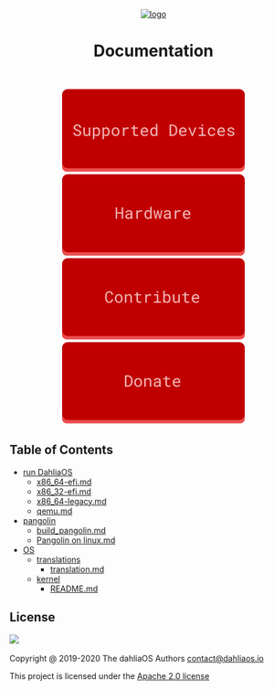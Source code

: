 <p align="center">
  <a href="https://www.dahliaos.io">
    <img width="60%" src="https://github.com/dahlia-os/brand/blob/master/Logo%20SVGs/dahliaOS%20logo%20with%20text%20(drop%20shadow).svg" alt="logo" />
  </a>

  <br>
    <h1 align="center"><center>Documentation</center></h1>
  <br>

<p align="center">
  <a href="supported-hardware.md">
    <img src="assets/button/supported%20hardware.svg" alt="supported-hardware" />
  </a>
  <a href="hardware">
    <img src="assets/button/hardware.svg" alt="hardware" />
  </a>
  <a href=".github/CONTRIBUTING.md">
    <img src="assets/button/contribute.svg" alt="contribute" />
  </a>
  <a href="https://dahliaos.io/donate/">
    <img src="assets/button/donate.svg" alt="donate" />
  </a>
</p>

## Table of Contents

- [run DahliaOS](run%20DahliaOS)
  * [x86_64-efi.md](run%20DahliaOS/x86_64-efi.md)
  * [x86_32-efi.md](run%20DahliaOS/x86_32-efi.md)
  * [x86_64-legacy.md](run%20DahliaOS/x86_64-legacy.md)
  * [qemu.md](run%20DahliaOS/qemu.md)
- [pangolin](pangolin)
  * [build_pangolin.md](pangolin/build_pangolin.md)
  * [Pangolin on linux.md](pangolin/Pangolin%20on%20linux.md)
- [OS](OS)
  * [translations](OS/translations)
    * [translation.md](OS/translations/translation.md)
  * [kernel](OS/kernel)
    * [README.md](OS/kernel/README.md)

## License

<p align="left">
  <img width="45%" src="https://github.com/dahlia-os/brand/blob/master/Logo%20SVGs/dahliaOS%20logo%20with%20text%20(drop%20shadow).svg"
</p>

Copyright @ 2019-2020 The dahliaOS Authors contact@dahliaos.io

This project is licensed under the [Apache 2.0 license](LICENSE)
